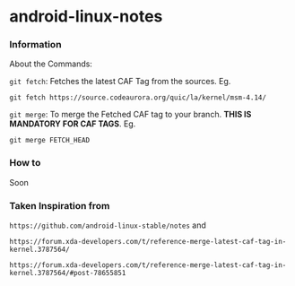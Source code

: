 ﻿# android-linux-notes

### Information
About the Commands: 

``git fetch``: Fetches the latest CAF Tag from the sources. Eg. 

```
git fetch https://source.codeaurora.org/quic/la/kernel/msm-4.14/
```

``git merge``: To merge the Fetched CAF tag to your branch. **THIS IS MANDATORY FOR CAF TAGS**. Eg.

```
git merge FETCH_HEAD
```


### How to 
Soon

### Taken Inspiration from

``https://github.com/android-linux-stable/notes``
and

``https://forum.xda-developers.com/t/reference-merge-latest-caf-tag-in-kernel.3787564/``

``https://forum.xda-developers.com/t/reference-merge-latest-caf-tag-in-kernel.3787564/#post-78655851``